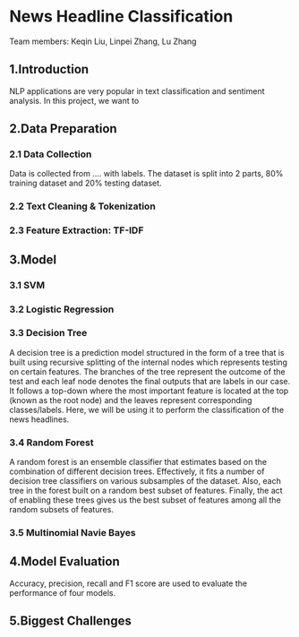 # News Headline Classification 
Team members: Keqin Liu, Linpei Zhang, Lu Zhang
## 1.Introduction
NLP applications are very popular in text classification and sentiment analysis. In this project, we want to 
## 2.Data Preparation
### 2.1 Data Collection
Data is collected from .... with labels. The dataset is split into 2 parts, 80% training dataset and 20% testing dataset. 
### 2.2 Text Cleaning & Tokenization
### 2.3 Feature Extraction: TF-IDF
## 3.Model
### 3.1 SVM
### 3.2 Logistic Regression
### 3.3 Decision Tree
A decision tree is a prediction model structured in the form of a tree that is built using recursive splitting of the internal nodes which represents testing on certain features. The branches of the tree represent the outcome of the test and each leaf node denotes the final outputs that are labels in our case. 
It follows a top-down where the most important feature is located at the top (known as the root node) and the leaves represent corresponding classes/labels. Here, we will be using it to perform the classification of the news headlines.
### 3.4 Random Forest
A random forest is an ensemble classifier that estimates based on the combination of different decision trees. Effectively, it fits a number of decision tree classifiers on various subsamples of the dataset. Also, each tree in the forest built on a random best subset of features. Finally, the act of enabling these trees gives us the best subset of features among all the random subsets of features. 
### 3.5 Multinomial Navie Bayes
## 4.Model Evaluation
Accuracy, precision, recall and F1 score are used to evaluate the performance of four models.
## 5.Biggest Challenges



